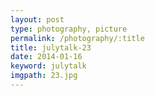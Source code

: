 ```yaml
---
layout: post
type: photography, picture
permalink: /photography/:title
title: julytalk-23
date: 2014-01-16
keyword: julytalk
imgpath: 23.jpg
---
```



